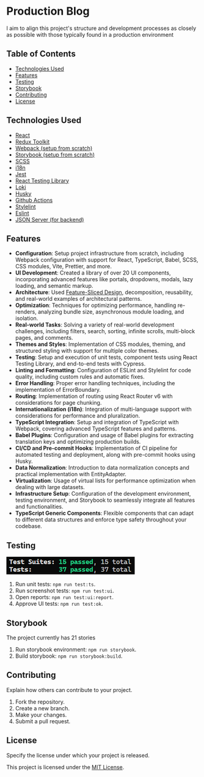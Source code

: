# Production Blog

I aim to align this project's structure and development processes as closely as possible with those typically found in a production environment

## Table of Contents

- [Technologies Used](#technologies-used)
- [Features](#features)
- [Testing](#testing)
- [Storybook](#storybook)
- [Contributing](#contributing)
- [License](#license)

## Technologies Used

- [React](https://react.dev/)
- [Redux Toolkit](https://redux-toolkit.js.org/)
- [Webpack (setup from scratch)](https://webpack.js.org/)
- [Storybook (setup from scratch)](https://storybook.js.org/)
- [SCSS](https://sass-lang.com/)
- [i18n](https://www.i18next.com/)
- [Jest](https://jestjs.io/)
- [React Testing Library](https://testing-library.com/docs/react-testing-library/intro/)
- [Loki](https://loki.js.org/)
- [Husky](https://typicode.github.io/husky/)
- [Github Actions](https://github.com/features/actions)
- [Stylelint](https://stylelint.io/)
- [Eslint](https://eslint.org/)
- [JSON Server (for backend)](https://github.com/typicode/json-server)

## Features

- **Configuration**: Setup project infrastructure from scratch, including Webpack configuration with support for React, TypeScript, Babel, SCSS, CSS modules, Vite, Prettier, and more.
- **UI Development**: Created a library of over 20 UI components, incorporating advanced features like portals, dropdowns, modals, lazy loading, and semantic markup.
- **Architecture**: Used [Feature-Sliced Design](https://feature-sliced.design/), decomposition, reusability, and real-world examples of architectural patterns.
- **Optimization**: Techniques for optimizing performance, handling re-renders, analyzing bundle size, asynchronous module loading, and isolation.
- **Real-world Tasks**: Solving a variety of real-world development challenges, including filters, search, sorting, infinite scrolls, multi-block pages, and comments.
- **Themes and Styles**: Implementation of CSS modules, theming, and structured styling with support for multiple color themes.
- **Testing**: Setup and execution of unit tests, component tests using React Testing Library, and end-to-end tests with Cypress.
- **Linting and Formatting**: Configuration of ESLint and Stylelint for code quality, including custom rules and automatic fixes.
- **Error Handling**: Proper error handling techniques, including the implementation of ErrorBoundary.
- **Routing**: Implementation of routing using React Router v6 with considerations for page chunking.
- **Internationalization (i18n)**: Integration of multi-language support with considerations for performance and pluralization.
- **TypeScript Integration**: Setup and integration of TypeScript with Webpack, covering advanced TypeScript features and patterns.
- **Babel Plugins**: Configuration and usage of Babel plugins for extracting translation keys and optimizing production builds.
- **CI/CD and Pre-commit Hooks**: Implementation of CI pipeline for automated testing and deployment, along with pre-commit hooks using Husky.
- **Data Normalization**: Introduction to data normalization concepts and practical implementation with EntityAdapter.
- **Virtualization**: Usage of virtual lists for performance optimization when dealing with large datasets.
- **Infrastructure Setup**: Configuration of the development environment, testing environment, and Storybook to seamlessly integrate all features and functionalities.
- **TypeScript Generic Components**: Flexible components that can adapt to different data structures and enforce type safety throughout your codebase.

## Testing

![alt text](public/images//tests.png 'Title')

1. Run unit tests: `npm run test:ts`.
2. Run screenshot tests: `npm run test:ui`.
3. Open reports: `npm run test:ui:report`.
4. Approve UI tests: `npm run test:ok`.

## Storybook

The project currently has 21 stories

1. Run storybook environment: `npm run storybook`.
2. Build storybook: `npm run storybook:build`.

## Contributing

Explain how others can contribute to your project.

1. Fork the repository.
2. Create a new branch.
3. Make your changes.
4. Submit a pull request.

## License

Specify the license under which your project is released.

This project is licensed under the [MIT License](LICENSE).
